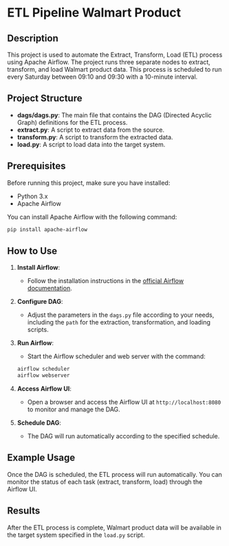 # ETL Pipeline Walmart Product

## Description
This project is used to automate the Extract, Transform, Load (ETL) process using Apache Airflow. The project runs three separate nodes to extract, transform, and load Walmart product data. This process is scheduled to run every Saturday between 09:10 and 09:30 with a 10-minute interval.

## Project Structure
- **dags/dags.py**: The main file that contains the DAG (Directed Acyclic Graph) definitions for the ETL process.
- **extract.py**: A script to extract data from the source.
- **transform.py**: A script to transform the extracted data.
- **load.py**: A script to load data into the target system.

## Prerequisites
Before running this project, make sure you have installed:
- Python 3.x
- Apache Airflow

You can install Apache Airflow with the following command:
```bash
pip install apache-airflow
```

## How to Use
1. **Install Airflow**: 
   - Follow the installation instructions in the [official Airflow documentation](https://airflow.apache.org/docs/apache-airflow/stable/installation/index.html).

2. **Configure DAG**: 
   - Adjust the parameters in the `dags.py` file according to your needs, including the `path` for the extraction, transformation, and loading scripts.

3. **Run Airflow**: 
   - Start the Airflow scheduler and web server with the command:
   ```bash
   airflow scheduler
   airflow webserver
   ```

4. **Access Airflow UI**: 
   - Open a browser and access the Airflow UI at `http://localhost:8080` to monitor and manage the DAG.

5. **Schedule DAG**: 
   - The DAG will run automatically according to the specified schedule.

## Example Usage
Once the DAG is scheduled, the ETL process will run automatically. You can monitor the status of each task (extract, transform, load) through the Airflow UI.

## Results
After the ETL process is complete, Walmart product data will be available in the target system specified in the `load.py` script.
